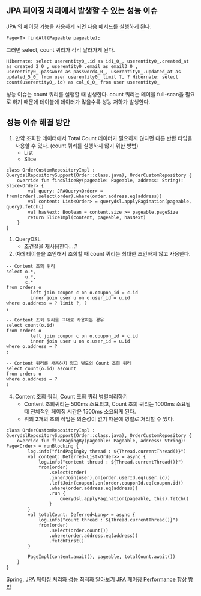 ## JPA 페이징 처리에서 발생할 수 있는 성능 이슈

JPA 의 페이징 기능을 사용하게 되면 다음 메서드를 실행하게 된다.
```
Page<T> findAll(Pageable pageable);
```

그러면 select, count 쿼리가 각각 날라가게 된다.
```
Hibernate: select userentity0_.id as id1_0_, userentity0_.created_at as created_2_0_, userentity0_.email as email3_0_, userentity0_.password as password4_0_, userentity0_.updated_at as updated_5_0_ from user userentity0_ limit ?, ? Hibernate: select count(userentity0_.id) as col_0_0_ from user userentity0_
```

성능 이슈는 count 쿼리를 실행할 때 발생한다.
count 쿼리는 테이블 full-scan을 필요로 하기 때문에 테이블에 데이터가 많을수록 성능 저하가 발생한다.



## 성능 이슈 해결 방안
1. 만약 조회한 데이터에서 Total Count 데이터가 필요하지 않다면 다른 반환 타입을 사용할 수 있다. (count 쿼리를 실행하지 않기 위한 방법)
	- List
	- Slice
```
class OrderCustomRepositoryImpl : QuerydslRepositorySupport(Order::class.java), OrderCustomRepository {  
    override fun findSliceBy(pageable: Pageable, address: String): Slice<Order> {  
        val query: JPAQuery<Order> = from(order).select(order).where(order.address.eq(address))  
        val content: List<Order> = querydsl.applyPagination(pageable, query).fetch()  
        val hasNext: Boolean = content.size >= pageable.pageSize  
        return SliceImpl(content, pageable, hasNext)  
    }  
}
```
1. QueryDSL
	- 조건절을 재사용한다. ..?
2. 여러 테이블을 조인해서 조회할 때 count 쿼리는 최대한 조인하지 않고 사용한다.
```
-- Content 조회 쿼리  
select o.*,  
       u.*,  
       c.*  
from orders o  
         left join coupon c on o.coupon_id = c.id  
         inner join user u on o.user_id = u.id  
where o.address = ? limit ?, ?  
;  
  
-- Content 조회 쿼리를 그대로 사용하는 경우  
select count(o.id)  
from orders o  
         left join coupon c on o.coupon_id = c.id  
         inner join user u on o.user_id = u.id  
where o.address = ?  
;  
  
-- Content 쿼리를 사용하지 않고 별도의 Count 조회 쿼리  
select count(o.id) ascount  
from orders o  
where o.address = ?  
;
```


4. Content 조회 쿼리, Count 조회 쿼리 병렬처리하기
	*  Content 조회쿼리는 500ms 소요되고, Count 조회 쿼리는 1000ms 소요될 때 전체적인 페이징 시간은 1500ms 소요되게 된다.
	* 위의 2개의 조회 작업은 의존성이 없기 때문에 병렬로 처리할 수 있다.
```
class OrderCustomRepositoryImpl : QuerydslRepositorySupport(Order::class.java), OrderCustomRepository {  
    override fun findPagingBy(pageable: Pageable, address: String): Page<Order> = runBlocking {  
        log.info("findPagingBy thread : ${Thread.currentThread()}")  
        val content: Deferred<List<Order>> = async {  
            log.info("content thread : ${Thread.currentThread()}")  
            from(order)  
                .select(order)  
                .innerJoin(user).on(order.userId.eq(user.id))  
                .leftJoin(coupon).on(order.couponId.eq(coupon.id))  
                .where(order.address.eq(address))  
                .run {  
                    querydsl.applyPagination(pageable, this).fetch()  
                }  
        }  
        val totalCount: Deferred<Long> = async {  
            log.info("count thread : ${Thread.currentThread()}")  
            from(order)  
                .select(order.count())  
                .where(order.address.eq(address))  
                .fetchFirst()  
        }  
  
        PageImpl(content.await(), pageable, totalCount.await())  
    }  
}
```


[Spring, JPA 페이징 처리와 성능 최적화 알아보기](https://blog.leaphop.co.kr/blogs/36)
[JPA 페이징 Performance 향상 방법](https://cheese10yun.github.io/page-performance/)